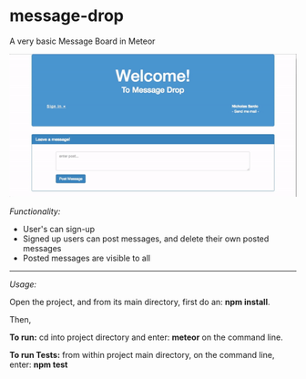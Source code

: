 # message-drop
A very basic Message Board in Meteor

![Screen Cast](https://github.com/nsardo/message-drop/blob/master/message-drop.gif)

*Functionality:*
- User's can sign-up
- Signed up users can post messages, and delete their own posted messages
- Posted messages are visible to all

----
*Usage:*

Open the project, and from its main directory, first do an:  **npm install**. 

Then, 

**To run:** cd into project directory and enter: **meteor** on the command line.

**To run Tests:** from within project main directory, on the command line, enter: **npm test**
